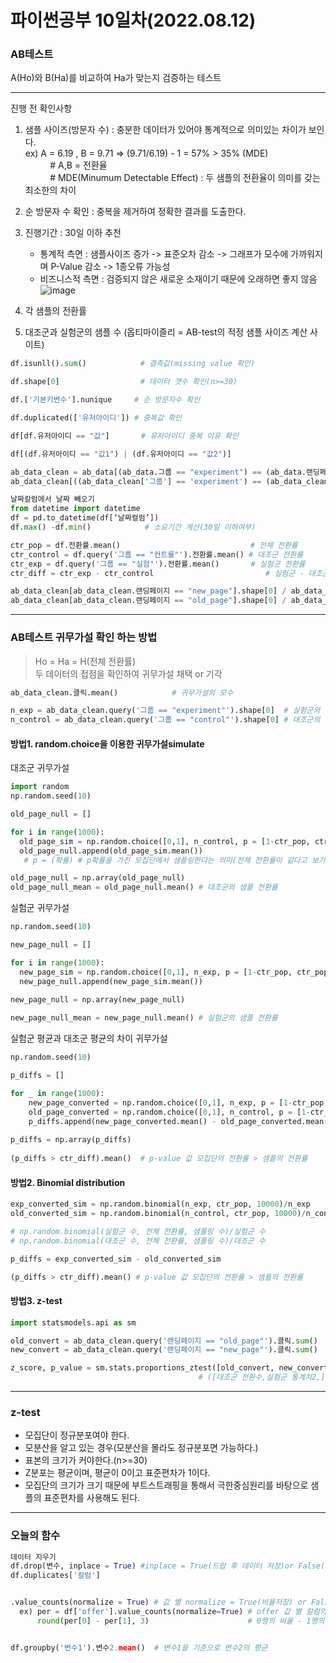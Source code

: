 # 파이썬공부 10일차(2022.08.12)
### AB테스트      
A(Ho)와 B(Ha)를 비교하여 Ha가 맞는지 검증하는 테스트

------
진행 전 확인사항
1. 샘플 사이즈(방문자 수) : 충분한 데이터가 있어야 통계적으로 의미있는 차이가 보인다.    
      ex) A = 6.19 , B = 9.71 => (9.71/6.19) - 1 = 57% > 35% (MDE)      
    &nbsp;&nbsp;&nbsp;&nbsp;  &nbsp;&nbsp;&nbsp;&nbsp;  # A,B = 전환율   
    &nbsp;&nbsp;&nbsp;&nbsp;  &nbsp;&nbsp;&nbsp;&nbsp;  # MDE(Minumum Detectable Effect) : 두 샘플의 전환율이 의미를 갖는 최소한의 차이   
         
2. 순 방문자 수 확인 : 중복을 제거하여 정확한 결과를 도출한다.
3. 진행기간 : 30일 이하 추천
	- 통계적 측면 : 샘플사이즈 증가 -> 표준오차 감소 -> 그래프가 모수에 가까워지며 P-Value 감소 -> 1종오류 가능성
	- 비즈니스적 측면 : 검증되지 않은 새로운 소재이기 때문에 오래하면 좋지 않음   
![image](https://user-images.githubusercontent.com/110000734/184354871-17b8b584-9216-40df-8831-7771a847e9ea.png)
4.  각 샘플의 전환률
5. 대조군과 실험군의 샘플 수 (옵티마이즐리 = AB-test의 적정 샘플 사이즈 계산 사이트)   

```python
df.isunll().sum()            # 결측값(missing value 확인)

df.shape[0]                  # 데이터 갯수 확인(n>=30)

df.['기본키변수'].nunique     # 순 방문자수 확인

df.duplicated(['유저아이디']) # 중복값 확인

df[df.유저아이디 == "값"]       # 유저아이디 중복 이유 확인

df[(df.유저아이디 == "값1") | (df.유저아이디 == "값2")]  

ab_data_clean = ab_data[(ab_data.그룹 == "experiment") == (ab_data.랜딩페이지 == "new_page")]  # 실험그룹에 new_page 나오는 변수 생성
ab_data_clean[((ab_data_clean['그룹'] == 'experiment') == (ab_data_clean['랜딩페이지'] == 'new_page')) == False].shape[0]

날짜칼럼에서 날짜 빼오기
from datetime import datetime
df = pd.to_datetime(df[‘날짜컬럼’])
df.max() -df.min()            # 소요기간 계산(30일 이하여부)

ctr_pop = df.전환률.mean()                             # 전체 전환률
ctr_control = df.query('그룹 == "컨트롤"').전환률.mean() # 대조군 전환률
ctr_exp = df.query('그룹 == "실험"').전환률.mean()       # 실험군 전환률
ctr_diff = ctr_exp - ctr_control                         # 실험군 - 대조군 전환률

ab_data_clean[ab_data_clean.랜딩페이지 == "new_page"].shape[0] / ab_data_clean.shape[0] # 인구비율 실험 / 전체 
ab_data_clean[ab_data_clean.랜딩페이지 == "old_page"].shape[0] / ab_data_clean.shape[0] # 인구비율 대조 / 전체
```
----------------------------------------
### AB테스트 귀무가설 확인 하는 방법
> Ho = Ha = H(전체 전환률)   
> 두 데이터의 접점을 확인하여 귀무가설 채택 or 기각   
```python
ab_data_clean.클릭.mean()            # 귀무가설의 모수

n_exp = ab_data_clean.query('그룹 == "experiment"').shape[0]  # 실험군의 수
n_control = ab_data_clean.query('그룹 == "control"').shape[0] # 대조군의 수
```
#### 방법1. random.choice을 이용한 귀무가설simulate
대조군 귀무가설   
```python
import random
np.random.seed(10)

old_page_null = []

for i in range(1000):
  old_page_sim = np.random.choice([0,1], n_control, p = [1-ctr_pop, ctr_pop], replace=True)
  old_page_null.append(old_page_sim.mean())
   # p = (확률) # p확률을 가진 모집단에서 샘플링한다는 의미(전체 전환률이 같다고 보기 때문에 전체 전환률 사용)

old_page_null = np.array(old_page_null)
old_page_null_mean = old_page_null.mean() # 대조군의 샘플 전환률
```   
실험군 귀무가설
```python
np.random.seed(10)

new_page_null = []

for i in range(1000):
  new_page_sim = np.random.choice([0,1], n_exp, p = [1-ctr_pop, ctr_pop], replace=True)
  new_page_null.append(new_page_sim.mean())
  
new_page_null = np.array(new_page_null)

new_page_null_mean = new_page_null.mean() # 실험군의 샘플 전환률

```
실험군 평균과 대조군 평균의 차이 귀무가설
```python
np.random.seed(10)

p_diffs = []

for _ in range(1000):
    new_page_converted = np.random.choice([0,1], n_exp, p = [1-ctr_pop, ctr_pop], replace=True)
    old_page_converted = np.random.choice([0,1], n_control, p = [1-ctr_pop, ctr_pop], replace=True)
    p_diffs.append(new_page_converted.mean() - old_page_converted.mean()) 
    
p_diffs = np.array(p_diffs)
 
(p_diffs > ctr_diff).mean()  # p-value 값 모집단의 전환률 > 샘플의 전환률
```
#### 방법2. Binomial distribution
```python
exp_converted_sim = np.random.binomial(n_exp, ctr_pop, 10000)/n_exp
old_converted_sim = np.random.binomial(n_control, ctr_pop, 10000)/n_control

# np.random.binomial(실험군 수, 전체 전환률, 샘플링 수)/실험군 수   
# np.random.binomial(대조군 수, 전체 전환률, 샘플링 수)/대조군 수 

p_diffs = exp_converted_sim - old_converted_sim

(p_diffs > ctr_diff).mean() # p-value 값 모집단의 전환률 > 샘플의 전환률
```
#### 방법3. z-test
```python
import statsmodels.api as sm   

old_convert = ab_data_clean.query('랜딩페이지 == "old_page"').클릭.sum()
new_convert = ab_data_clean.query('랜딩페이지 == "new_page"').클릭.sum()

z_score, p_value = sm.stats.proportions_ztest([old_convert, new_convert], [n_control, n_exp], alternative='smaller')
                                          # ([대조군 전환수,실험군 통계치2,], [대조군 수,실험군 수], alternative =(대립가설))   
```
---
### z-test
- 모집단이 정규분포여야 한다.
- 모분산을 알고 있는 경우(모분산을 몰라도 정규분포면 가능하다.)
- 표본의 크기가 커야한다.(n>=30)
- Z분포는 평균이며, 평균이 0이고 표준편차가 1이다.
- 모집단의 크기가 크기 때문에 부트스트래핑을 통해서 극한중심원리를 바탕으로 샘플의 표준편차를 사용해도 된다.
---

### 오늘의 함수
```python
데이터 지우기
df.drop(변수, inplace = True) #inplace = True(드랍 후 데이터 저장)or False(드랍 후 데이터 저장X)   
df.duplicates['칼럼']


.value_counts(normalize = True) # 값 별 normalize = True(비율저장) or False(갯수저장) , ascending = True(오름)or False(내림)
  ex) per = df['offer'].value_counts(normalize=True) # offer 값 별 칼럼의 비율 추출
      round(per[0] - per[1], 3)                      # 0행의 비율 - 1행의 비율 .000


df.groupby('변수1').변수2.mean()  # 변수1을 기준으로 변수2의 평균
```
